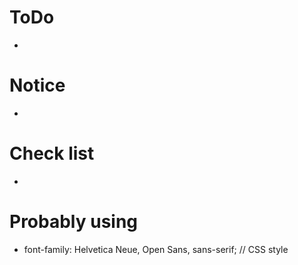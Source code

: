 # ToDo

- 


# Notice
- 

# Check list

-

# Probably using 

- font-family: Helvetica Neue, Open Sans, sans-serif; // CSS style
